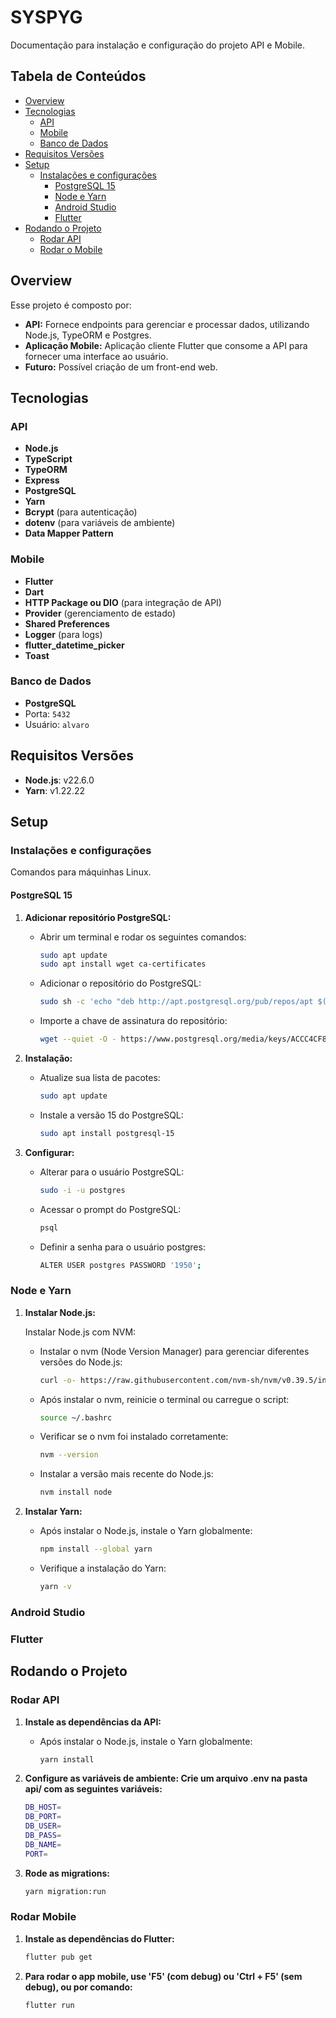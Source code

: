 # SYSPYG

Documentação para instalação e configuração do projeto API e Mobile.

## Tabela de Conteúdos

- [Overview](#overview)
- [Tecnologias](#tecnologias)
  - [API](#api)
  - [Mobile](#mobile)
  - [Banco de Dados](#banco-de-dados)
- [Requisitos Versões](#requisitos-versões)
- [Setup](#setup)
  - [Instalações e configurações](#instalações-e-configurações)
    - [PostgreSQL 15](#postgresql-15)
    - [Node e Yarn](#node-e-yarn)
    - [Android Studio](#android-studio)
    - [Flutter](#flutter)
- [Rodando o Projeto](#rodando-o-projeto)
  - [Rodar API](#rodar-api)
  - [Rodar o Mobile](#rodar-o-mobile)

## Overview

Esse projeto é composto por:

- **API:** Fornece endpoints para gerenciar e processar dados, utilizando Node.js, TypeORM e Postgres.
- **Aplicação Mobile:** Aplicação cliente Flutter que consome a API para fornecer uma interface ao usuário.
- **Futuro:** Possível criação de um front-end web.

## Tecnologias

### API

- **Node.js**
- **TypeScript**
- **TypeORM**
- **Express**
- **PostgreSQL**
- **Yarn**
- **Bcrypt** (para autenticação)
- **dotenv** (para variáveis de ambiente)
- **Data Mapper Pattern**

### Mobile

- **Flutter**
- **Dart**
- **HTTP Package ou DIO** (para integração de API)
- **Provider** (gerenciamento de estado)
- **Shared Preferences**
- **Logger** (para logs)
- **flutter_datetime_picker**
- **Toast**

### Banco de Dados

- **PostgreSQL**
- Porta: `5432`
- Usuário: `alvaro`

## Requisitos Versões

- **Node.js**: v22.6.0
- **Yarn**: v1.22.22

## Setup

### Instalações e configurações
Comandos para máquinhas Linux.

#### PostgreSQL 15

1. **Adicionar repositório PostgreSQL:**
   - Abrir um terminal e rodar os seguintes comandos:
     ```bash
     sudo apt update
     sudo apt install wget ca-certificates
     ```

   - Adicionar o repositório do PostgreSQL:
     ```bash
     sudo sh -c 'echo "deb http://apt.postgresql.org/pub/repos/apt $(lsb_release -cs)-pgdg main" > /etc/apt/sources.list.d/pgdg.list'
     ```

   - Importe a chave de assinatura do repositório:
     ```bash
     wget --quiet -O - https://www.postgresql.org/media/keys/ACCC4CF8.asc | sudo apt-key add -
     ```

2. **Instalação:**
   - Atualize sua lista de pacotes:
     ```bash
     sudo apt update
     ```

   - Instale a versão 15 do PostgreSQL:
     ```bash
     sudo apt install postgresql-15
     ```

3. **Configurar:**
   - Alterar para o usuário PostgreSQL:
     ```bash
     sudo -i -u postgres
     ```

   - Acessar o prompt do PostgreSQL:
     ```bash
     psql
     ```

   - Definir a senha para o usuário postgres:
     ```bash
     ALTER USER postgres PASSWORD '1950';
     ```

### Node e Yarn

1. **Instalar Node.js:**

   Instalar Node.js com NVM:

   - Instalar o nvm (Node Version Manager) para gerenciar diferentes versões do Node.js:
     ```bash
     curl -o- https://raw.githubusercontent.com/nvm-sh/nvm/v0.39.5/install.sh | bash
     ```

   - Após instalar o nvm, reinicie o terminal ou carregue o script:
     ```bash
     source ~/.bashrc
     ```
    
   - Verificar se o nvm foi instalado corretamente:
     ```bash
     nvm --version
     ```

   - Instalar a versão mais recente do Node.js:
     ```bash
     nvm install node
     ```

2. **Instalar Yarn:**
   - Após instalar o Node.js, instale o Yarn globalmente:
     ```bash
     npm install --global yarn
     ```
    
   - Verifique a instalação do Yarn:
     ```bash
     yarn -v
     ```

### Android Studio

### Flutter

## Rodando o Projeto

### Rodar API

1. **Instale as dependências da API:**
   - Após instalar o Node.js, instale o Yarn globalmente:
     ```bash
     yarn install
     ```

2. **Configure as variáveis de ambiente: Crie um arquivo .env na pasta api/ com as seguintes variáveis:**
     ```bash
     DB_HOST=
     DB_PORT=
     DB_USER=
     DB_PASS=
     DB_NAME=
     PORT=
     ```

3. **Rode as migrations:**
     ```bash
     yarn migration:run

### Rodar Mobile

1. **Instale as dependências do Flutter:**
     ```bash
     flutter pub get
     ```

2. **Para rodar o app mobile, use 'F5' (com debug) ou 'Ctrl + F5' (sem debug), ou por comando:**
     ```bash
     flutter run
     ```